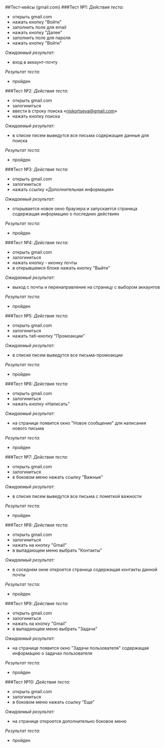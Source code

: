 ##Тест-кейсы (gmail.com)
###Тест №1:
*Действия теста:*
-	открыть gmail.com
- нажать кнопку "Войти"
- заполнить поле для email
- нажать кнопку "Далее"
- заполнить поле для пароля
- нажать кнопку "Войти"

*Ожидаемый результат:*
- вход в аккаунт-почту

*Результат теста:*
-	пройден

###Тест №2:
*Действия теста:*
-	открыть gmail.com
- залогиниться
- ввести в строку поиска «niskortseva@gmail.com»
-	нажать кнопку поиска

*Ожидаемый результат:*
- в списке писем выведутся все письма содержащие данные для поиска

*Результат теста:*
-	пройден

###Тест №3:
*Действия теста:*
-	открыть gmail.com
- залогиниться
-	нажать ссылку «Дополнительная информация»

*Ожидаемый результат:*
-	открывается новое окно браузера и запускается страница содержащая информацию о последних действиях

*Результат теста:*
-	пройден

###Тест №4:
*Действия теста:*
-	открыть gmail.com
- залогиниться
-	нажать кнопку - иконку почты
- в открывшемся блоке нажать кнопку "Выйти"

*Ожидаемый результат:*
-	выход с почты и перенаправление на страницу с выбором аккаунтов

*Результат теста:*
-	пройден

###Тест №5:
*Действия теста:*
-	открыть gmail.com
- залогиниться
-	нажать таб-кнопку "Промоакции"

*Ожидаемый результат:*
-	в списке писем выведутся все письма-промоакции

*Результат теста:*
-	пройден

###Тест №6:
*Действия теста:*
-	открыть gmail.com
- залогиниться
-	нажать кнопку «Написать"

*Ожидаемый результат:*
-	на странице появится окно "Новое сообщение" для написания нового письма

*Результат теста:*
-	пройден

###Тест №7:
*Действия теста:*
-	открыть gmail.com
- залогиниться
-	в боковом меню нажать ссылку "Важные"

*Ожидаемый результат:*
-	в списке писем выведутся все письма с пометкой важности

*Результат теста:*
-	пройден

###Тест №8:
*Действия теста:*
-	открыть gmail.com
- залогиниться
-	нажать на кнопку "Gmail"
-	в выпадающем меню выбрать "Контакты"

*Ожидаемый результат:*
-	в соседнем окне откроется страница содержащая контакты данной почты

*Результат теста:*
-	пройден

###Тест №9:
*Действия теста:*
-	открыть gmail.com
- залогиниться
-	нажать на кнопку "Gmail"
-	в выпадающем меню выбрать "Задачи"

*Ожидаемый результат:*
-	на странице появится окно "Задачи пользователя" содержащая информацию о задачах пользователя

*Результат теста:*
-	пройден

###Тест №10:
*Действия теста:*
-	открыть gmail.com
- залогиниться
-	в боковом меню нажать ссылку "Еще"

*Ожидаемый результат:*
-	на странице откроется дополнительно боковое меню

*Результат теста:*
-	пройден
